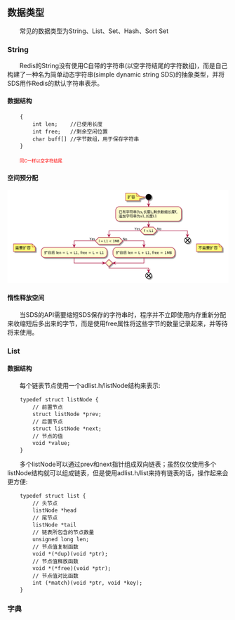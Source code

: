 ## 数据类型
　　常见的数据类型为String、List、Set、Hash、Sort Set
### String
　　Redis的String没有使用C自带的字符串(以空字符结尾的字符数组)，而是自己构建了一种名为简单动态字符串(simple dynamic string SDS)的抽象类型，并将SDS用作Redis的默认字符串表示。
#### 数据结构
```
    {
        int len;    //已使用长度
        int free;   //剩余空闲位置
        char buff[] //字节数组，用于保存字符串
    }
```
　　<font color=red size=1>同C一样以空字符结尾</font>
#### 空间预分配
![test](../../source/DB/Redis/String-expan.png)
#### 惰性释放空间
　　当SDS的API需要缩短SDS保存的字符串时，程序并不立即使用内存重新分配来收缩短后多出来的字节，而是使用free属性将这些字节的数量记录起来，并等待将来使用。

### List
#### 数据结构
　　每个链表节点使用一个adlist.h/listNode结构来表示:
```
    typedef struct listNode {
        // 前置节点
        struct listNode *prev;
        // 后置节点
        struct listNode *next;
        // 节点的值
        void *value;
    }
```
　　多个listNode可以通过prev和next指针组成双向链表；虽然仅仅使用多个listNode结构就可以组成链表，但是使用adlist.h/list来持有链表的话，操作起来会更方便:
```
    typedef struct list {
        // 头节点
        listNode *head
        // 尾节点
        listNode *tail
        // 链表所包含的节点数量
        unsigned long len;
        // 节点值复制函数
        void *(*dup)(void *ptr);
        // 节点值释放函数
        void *(*free)(void *ptr);
        // 节点值对比函数
        int (*match)(void *ptr, void *key);
    }
```
### 字典
